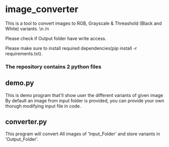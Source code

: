 # image_converter
This is a tool to convert images to RGB, Grayscale &amp; Threashold (Black and White) variants. 
\n
/n


Please check if Output folder have write access.

Please make sure to install required dependencies(pip install -r requirements.txt).

### The repository contains 2 python files
## demo.py
This is demo program that'll show user the different variants of given image
By default an image from input folder is provided, you can provide your own thorugh modifying input file in code.

## converter.py
This program will convert All images of 'Input_Folder' and store variants in 'Output_Folder'.
